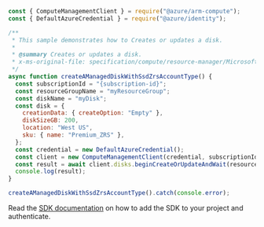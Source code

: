 ```javascript
const { ComputeManagementClient } = require("@azure/arm-compute");
const { DefaultAzureCredential } = require("@azure/identity");

/**
 * This sample demonstrates how to Creates or updates a disk.
 *
 * @summary Creates or updates a disk.
 * x-ms-original-file: specification/compute/resource-manager/Microsoft.Compute/stable/2021-12-01/examples/CreateAManagedDiskWithSSDZRSAccountType.json
 */
async function createAManagedDiskWithSsdZrsAccountType() {
  const subscriptionId = "{subscription-id}";
  const resourceGroupName = "myResourceGroup";
  const diskName = "myDisk";
  const disk = {
    creationData: { createOption: "Empty" },
    diskSizeGB: 200,
    location: "West US",
    sku: { name: "Premium_ZRS" },
  };
  const credential = new DefaultAzureCredential();
  const client = new ComputeManagementClient(credential, subscriptionId);
  const result = await client.disks.beginCreateOrUpdateAndWait(resourceGroupName, diskName, disk);
  console.log(result);
}

createAManagedDiskWithSsdZrsAccountType().catch(console.error);
```

Read the [SDK documentation](https://github.com/Azure/azure-sdk-for-js/blob/%40azure%2Farm-compute_18.0.0/sdk/compute/arm-compute/README.md) on how to add the SDK to your project and authenticate.
